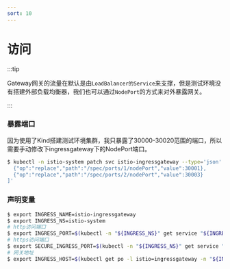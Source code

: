 ```yaml
---
sort: 10
---
```

# 访问

:::tip

Gateway网关的流量在默认是由`LoadBalancer的Service`来支撑，但是测试环境没有搭建外部负载均衡器，我们也可以通过`NodePort`的方式来对外暴露网关。

:::

### 暴露端口

因为使用了Kind搭建测试环境集群，我只暴露了30000-30020范围的端口，所以需要手动修改下ingressgateway下的NodePort端口。

```bash
$ kubectl -n istio-system patch svc istio-ingressgateway --type='json' -p='[
  {"op":"replace","path":"/spec/ports/1/nodePort","value":30001},
  {"op":"replace","path":"/spec/ports/2/nodePort","value":30003}
]'
```

### 声明变量

```bash
$ export INGRESS_NAME=istio-ingressgateway
$ export INGRESS_NS=istio-system
# http访问端口
$ export INGRESS_PORT=$(kubectl -n "${INGRESS_NS}" get service "${INGRESS_NAME}" -o jsonpath='{.spec.ports[?(@.name=="http2")].nodePort}')
# https访问端口
$ export SECURE_INGRESS_PORT=$(kubectl -n "${INGRESS_NS}" get service "${INGRESS_NAME}" -o jsonpath='{.spec.ports[?(@.name=="https")].nodePort}')
# 网关地址
$ export INGRESS_HOST=$(kubectl get po -l istio=ingressgateway -n "${INGRESS_NS}" -o jsonpath='{.items[0].status.hostIP}')
```

